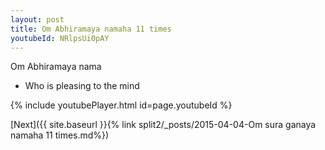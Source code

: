 ```yaml
---
layout: post
title: Om Abhiramaya namaha 11 times
youtubeId: NRlpsUi0pAY
---
```

 
 
Om Abhiramaya nama 
 
 -  Who is pleasing to the mind 
 
  
 
  
 
 
 
 
 
 


{% include youtubePlayer.html id=page.youtubeId %}
 
[Next]({{ site.baseurl }}{% link  split2/_posts/2015-04-04-Om sura ganaya namaha 11 times.md%})
 
